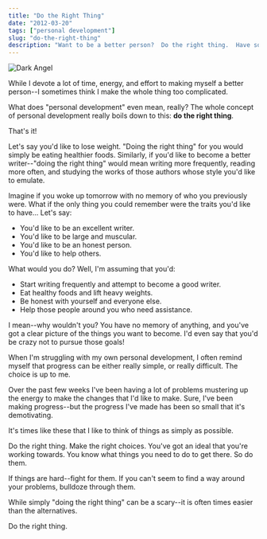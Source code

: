```yaml
---
title: "Do the Right Thing"
date: "2012-03-20"
tags: ["personal development"]
slug: "do-the-right-thing"
description: "Want to be a better person?  Do the right thing.  Have some personal integrity, and make good decisions."
---
```



![Dark Angel][]


While I devote a lot of time, energy, and effort to making myself a better
person--I sometimes think I make the whole thing too complicated.

What does "personal development" even mean, really?  The whole concept of
personal development really boils down to this: **do the right thing**.

That's it!

Let's say you'd like to lose weight.  "Doing the right thing" for you would
simply be eating healthier foods.  Similarly, if you'd like to become a better
writer--"doing the right thing" would mean writing more frequently, reading
more often, and studying the works of those authors whose style you'd like to
emulate.

Imagine if you woke up tomorrow with no memory of who you previously were.
What if the only thing you could remember were the traits you'd like to have...
Let's say:

-   You'd like to be an excellent writer.
-   You'd like to be large and muscular.
-   You'd like to be an honest person.
-   You'd like to help others.

What would you do? Well, I'm assuming that you'd:

-   Start writing frequently and attempt to become a good writer.
-   Eat healthy foods and lift heavy weights.
-   Be honest with yourself and everyone else.
-   Help those people around you who need assistance.

I mean--why wouldn't you?  You have no memory of anything, and you've got a
clear picture of the things you want to become.  I'd even say that you'd be
crazy not to pursue those goals!

When I'm struggling with my own personal development, I often remind myself
that progress can be either really simple, or really difficult.  The choice is
up to me.

Over the past few weeks I've been having a lot of problems mustering up the
energy to make the changes that I'd like to make.  Sure, I've been making
progress--but the progress I've made has been so small that it's demotivating. 

It's times like these that I like to think of things as simply as possible.

Do the right thing.  Make the right choices.  You've got an ideal that you're
working towards.  You know what things you need to do to get there.  So do
them.

If things are hard--fight for them.  If you can't seem to find a way around
your problems, bulldoze through them.

While simply "doing the right thing" can be a scary--it is often times easier
than the alternatives.

Do the right thing.


  [Dark Angel]: {filename}/images/2012/dark-angel.png "Dark Angel"
